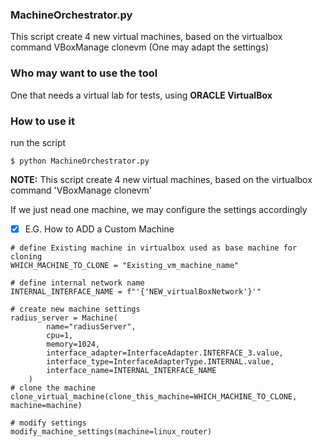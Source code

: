 ### MachineOrchestrator.py
This script create 4 new virtual machines, based on the virtualbox command VBoxManage clonevm
(One may adapt the settings)

### Who may want to use the tool
One that needs a virtual lab for tests, using __ORACLE VirtualBox__

### How to use it  
run the script 
```
$ python MachineOrchestrator.py
```

__NOTE:__ This script create 4 new virtual machines, based on the virtualbox command 'VBoxManage clonevm'

If we just nead one machine, we may configure the settings accordingly

 - [x] E.G.
   How to ADD a Custom Machine 
```
# define Existing machine in virtualbox used as base machine for cloning
WHICH_MACHINE_TO_CLONE = "Existing_vm_machine_name"

# define internal network name
INTERNAL_INTERFACE_NAME = f"'{'NEW_virtualBoxNetwork'}'"

# create new machine settings
radius_server = Machine(
        name="radiusServer",
        cpu=1,
        memory=1024,
        interface_adapter=InterfaceAdapter.INTERFACE_3.value,
        interface_type=InterfaceAdapterType.INTERNAL.value,
        interface_name=INTERNAL_INTERFACE_NAME
    )
# clone the machine
clone_virtual_machine(clone_this_machine=WHICH_MACHINE_TO_CLONE, machine=machine)   

# modify settings
modify_machine_settings(machine=linux_router)
``` 



